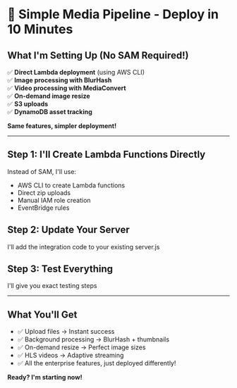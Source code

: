 # 🚀 Simple Media Pipeline - Deploy in 10 Minutes

## What I'm Setting Up (No SAM Required!)

✅ **Direct Lambda deployment** (using AWS CLI)  
✅ **Image processing with BlurHash**  
✅ **Video processing with MediaConvert**  
✅ **On-demand image resize**  
✅ **S3 uploads**  
✅ **DynamoDB asset tracking**  

**Same features, simpler deployment!**

---

## Step 1: I'll Create Lambda Functions Directly

Instead of SAM, I'll use:
- AWS CLI to create Lambda functions
- Direct zip uploads
- Manual IAM role creation
- EventBridge rules

## Step 2: Update Your Server

I'll add the integration code to your existing server.js

## Step 3: Test Everything

I'll give you exact testing steps

---

## What You'll Get

- ✅ Upload files → Instant success
- ✅ Background processing → BlurHash + thumbnails
- ✅ On-demand resize → Perfect image sizes
- ✅ HLS videos → Adaptive streaming
- ✅ All the enterprise features, just deployed differently!

**Ready? I'm starting now!**



